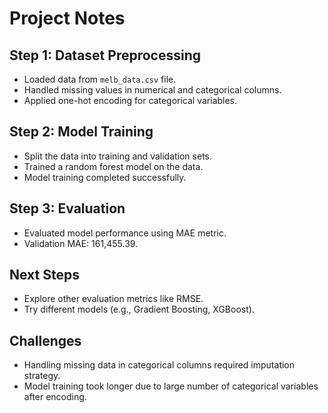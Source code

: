 # Project Notes

## Step 1: Dataset Preprocessing
- Loaded data from `melb_data.csv` file.
- Handled missing values in numerical and categorical columns.
- Applied one-hot encoding for categorical variables.

## Step 2: Model Training
- Split the data into training and validation sets.
- Trained a random forest model on the data.
- Model training completed successfully.

## Step 3: Evaluation
- Evaluated model performance using MAE metric.
- Validation MAE: 161,455.39.

## Next Steps
- Explore other evaluation metrics like RMSE.
- Try different models (e.g., Gradient Boosting, XGBoost).

## Challenges
- Handling missing data in categorical columns required imputation strategy.
- Model training took longer due to large number of categorical variables after encoding.


